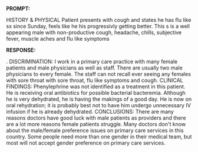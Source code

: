 **PROMPT:**

HISTORY & PHYSICAL Patient presents with cough and states he has flu like sx since Sunday, feels like he his progressivly getting better. This s is a well appearing male with non-productive cough, headache, chills, subjective fever, muscle aches and flu like symptoms

**RESPONSE:**

 .  DISCRIMINATION:  I work in a primary care practice with many female patients and male physicians as well as staff. There are usually two male physicians to every female. The staff can not recall ever seeing any females with sore throat with sore throat, flu like symptoms and cough.  CLINICAL FINDINGS:  Phenylephrine was not identified as a treatment in this patient. He is receiving oral antibiotics for possible bacterial bacteremia. Although he is very dehydrated, he is having the makings of a good day. He is now on oral rehydration; it is probably best not to have him undergo unnecessary IV infusion if he is already dehydrated.  CONCLUSIONS:  There are many reasons doctors have good luck with male patients as providers and there are a lot more reasons female patients struggle. Many doctors don't know about the male/female preference issues on primary care services in this country. Some people need more than one gender in their medical team, but most will not accept gender preference on primary care services.